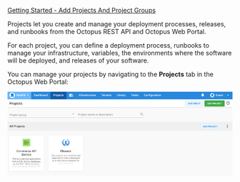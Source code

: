 [Getting Started - Add Projects And Project Groups](https://www.youtube.com/watch?v=gfaRUIlQybA)

Projects let you create and manage your deployment processes, releases, and runbooks from the Octopus REST API and Octopus Web Portal.

For each project, you can define a deployment process, runbooks to manage your infrastructure, variables, the environments where the software will be deployed, and releases of your software.

You can manage your projects by navigating to the **Projects** tab in the Octopus Web Portal:

![The projects area of Octopus Deploy](/docs/shared-content/concepts/images/projects.png)
